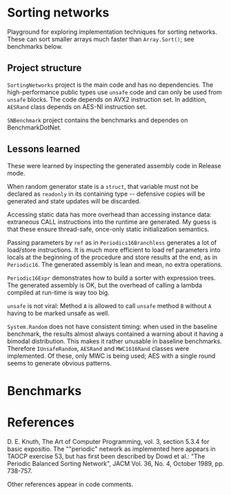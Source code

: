 # Sorting networks

Playground for exploring implementation techniques for sorting networks.  These can sort smaller arrays much faster
than `Array.Sort()`; see benchmarks below.

## Project structure

`SortingNetworks` project is the main code and has no dependencies.  The high-performance public types use `unsafe`
code and can only be used from `unsafe` blocks.  The code depends on AVX2 instruction set.  In addition, `AESRand`
class depends on AES-NI instruction set.

`SNBenchmark` project contains the benchmarks and dependes on BenchmarkDotNet.

## Lessons learned
These were learned by inspecting the generated assembly code in Release mode.

When random generator state is a `struct`, that variable must not be declared as `readonly` in its
containing type -- defensive copies will be generated and state updates will be discarded.

Accessing static data has more overhead than accessing instance data: extraneous CALL instructions into the runtime
are generated.  My guess is that these ensure thread-safe, once-only static initialization semantics.

Passing parameters by `ref` as in `Periodics16Branchless` generates a lot of load/store instructions.
It is much more efficient to load ref parameters into locals at the beginning of the procedure and store
results at the end, as in `Periodic16`.  The generated assembly is lean and mean, no extra operations.

`Periodic16Expr` demonstrates how to build a sorter with expression trees.  The generated assembly is OK,
but the overhead of calling a lambda compiled at run-time is way too big.

`unsafe` is not viral: Method `A` is allowed to call `unsafe` method `B` without `A` having to be marked
unsafe as well.

`System.Random` does not have consistent timing: when used in the baseline benchmark, the results almost always
contained a warning about it having a bimodal distribution.  This makes it rather unusable in baseline benchmarks.
Therefore `IUnsafeRandom`, `AESRand` and `MWC1616Rand` classes were implemented.  Of these, only MWC is being used;
AES with a single round seems to generate obvious patterns.

# Benchmarks

# References

D. E. Knuth, The Art of Computer Programming, vol. 3, section 5.3.4 for basic expositio. The ""periodic" network as
implemented here appears in TAOCP exercise 53, but has first been described by Dowd et al.: "The Periodic Balanced Sorting
Network", JACM Vol. 36, No. 4, October 1989, pp. 738-757.

Other references appear in code comments.


